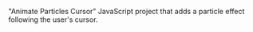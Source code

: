 "Animate Particles Cursor"  JavaScript project that adds a particle effect
following the user's cursor. 
